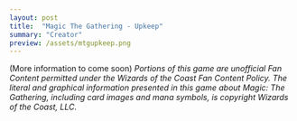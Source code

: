 ```yaml
---
layout: post
title:  "Magic The Gathering - Upkeep"
summary: "Creator"
preview: /assets/mtgupkeep.png
---
```



(More information to come soon)
*Portions of this game are unofficial Fan Content permitted under the Wizards of the Coast Fan Content Policy. The literal and graphical information presented in this game about Magic: The Gathering, including card images and mana symbols, is copyright Wizards of the Coast, LLC.*
